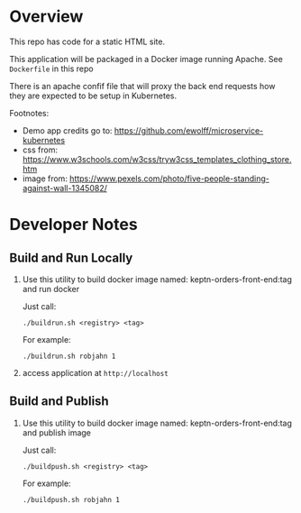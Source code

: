 # Overview

This repo has code for a static HTML site.

This application will be packaged in a Docker image running Apache.  See ```Dockerfile``` in this repo

There is an apache confif file that will proxy the back end requests how they are expected to be setup in Kubernetes.

Footnotes:
* Demo app credits go to: https://github.com/ewolff/microservice-kubernetes
* css from: https://www.w3schools.com/w3css/tryw3css_templates_clothing_store.htm
* image from: https://www.pexels.com/photo/five-people-standing-against-wall-1345082/

# Developer Notes

## Build and Run Locally

1. Use this utility to build docker image named: keptn-orders-front-end:tag and run docker 

    Just call:

    ```./buildrun.sh <registry> <tag>```

    For example:

    ```./buildrun.sh robjahn 1```

2. access application at ```http://localhost```

## Build and Publish

1. Use this utility to build docker image named: keptn-orders-front-end:tag and publish image 

    Just call:

    ```./buildpush.sh <registry> <tag>```

    For example:

    ```./buildpush.sh robjahn 1```





